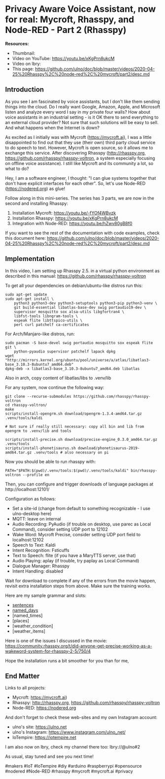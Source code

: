 # Privacy Aware Voice Assistant, now for real: Mycroft, Rhasspy, and Node-RED - Part 2 (Rhasspy)

**Resources:**
- Thumbnail: 
- Video on YouTube: https://youtu.be/xKgPrn8ukcM
- Video on lbry:
- This page: https://github.com/ulno/doc/blob/master/videos/2020-04-25%20Rhasspy%2C%20node-red%2C%20mycroft/part2/desc.md

## Introduction
As you see I am fascinated by voice assistants, but I don't like them sending things into the cloud. Do I really want Google, Amazon, Apple, and Microsoft listen and analyze every word I say in my private four walls? How about voice assistants in an industrial setting - is it OK there to send everything to an external cloud provider? Not sure that such solutions will be easy to sell. And what happens when the Internet is down?

As excited as I initially was with Mycroft (https://mycroft.ai), I was a little disappointed to find out that they use (their own) third party cloud service to do speech to text. However, Mycroft is open source, so it allows me to exchange this service. After discovering Rhasspy (http://rhasspy.org, https://github.com/rhasspy/rhasspy-voltron, a system especially focusing on offline voice assistance).
I still like Mycroft and its community a lot, so what to do?

Hey, I am a software engineer, I thought: "I can glue systems together that don't have explicit interfaces for each other". So, let's use Node-RED (https://nodered.org) as glue!

Follow along in this mini-series. The series has 3 parts, we are now in the second and installing Rhasspy:

1. Installation Mycroft: https://youtu.be/-fYOf4WBvzk
2. Installation Rhasspy: https://youtu.be/xKgPrn8ukcM
3. Integration with Node-RED: https://youtu.be/hZwv80gB8f0

If you want to see the rest of the documentation with code examples, check this document here: https://github.com/ulno/doc/blob/master/videos/2020-04-25%20Rhasspy%2C%20node-red%2C%20mycroft/part2/desc.md


## Implementation

In this video, I am setting up Rhasspy 2.5. in a virtual python environment as described in this manual: https://github.com/rhasspy/rhasspy-voltron

To get all your dependencies on debian/ubuntu-like distros run this:
```
sudo apt-get update
sudo apt-get install \
    python3 python3-dev python3-setuptools python3-pip python3-venv \
    git build-essential libatlas-base-dev swig portaudio19-dev \
    supervisor mosquitto sox alsa-utils libgfortran4 \
    libfst-tools libngram-tools \
    espeak flite libttspico-utils \
    perl curl patchelf ca-certificates
```

For Arch/Manjaro-like distros, run:
```
sudo pacman -S base-devel swig portaudio mosquitto sox espeak flite git \
    python-pyaudio supervisor patchelf lapack dpkg
wget "http://mirrors.kernel.org/ubuntu/pool/universe/a/atlas/libatlas3-base_3.10.3-8ubuntu7_amd64.deb"
dpkg-deb -x libatlas3-base_3.10.3-8ubuntu7_amd64.deb libatlas
```
Also in arch, copy content of libatlas/libs to .venv/lib

For any system, now continue the following way:
```
git clone --recurse-submodules https://github.com/rhasspy/rhasspy-voltron
cd rhasspy-voltron/
make
scripts/install-opengrm.sh download/opengrm-1.3.4-amd64.tar.gz .venv/tools/kaldi

# Not sure if really still necessary: copy all bin and lib from opengrm to .venv/lib and tools

scripts/install-precise.sh download/precise-engine_0.3.0_amd64.tar.gz .venv/tools
scripts/install-phonetisaurus.sh download/phonetisaurus-2019-amd64.tar.gz .venv/tools # also necessary on pi
```

Now you should be able to run rhasspy with:
```
PATH="$PATH:$(pwd)/.venv/tools:$(pwd)/.venv/tools/kaldi" bin/rhasspy-voltron --profile en
```

Then, you can configure and trigger downloads of language packages at http://localhost:12101/

Configuration as follows:
- Set a site-id (change from default to something recognizable - I use ulno-desktop here)
- MQTT: leave on internal
- Audio Recording: PyAudio (if trouble on desktop, use parec as Local Command), consider setting UDP port to 12102
- Wake Word: Mycroft Precise, consider setting UDP port field to localhost:12102
- Speech to Text: Kaldi
- Intent Recognition: Fsticuffs
- Text to Speech: flite (if you have a MaryTTS server, use that)
- Audio Playing: aplay (if trouble, try paplay as Local Command)
- Dialogue Manager: Rhasspy
- Intent Handling: disabled

Wait for download to complete if any of the errors from the movie happen, revisit extra installation steps from above.
Make sure the training works.

Here are my sample grammar and slots:
- [sentences](sentences.ini)
- [named_days](named_days)
- [named_times]
- [places]
- [weather_condition]
- [weather_items]

Here is one of the issues I discussed in the movie: https://community.rhasspy.org/t/did-anyone-get-precise-working-as-a-wakeword-system-for-rhasspy-2-5/750/4

Hope the installation runs a bit smoother for you than for me,


## End Matter

Links to all projects:
- Mycroft: https://mycroft.ai)
- Rhasspy: http://rhasspy.org, https://github.com/rhasspy/rhasspy-voltron
- Node-RED: https://nodered.org

And don't forget to check these web-sites and my own Instagram account:
- ulno's site: https://ulno.net
- ulno's Instagram: https://www.instagram.com/ulno_net/
- IoTempire: https://iotempire.net

I am also now on lbry, check my channel there too:
lbry://@ulno#2
 
As usual, stay tuned and see you next time!

#makers #IoT #IoTempire #diy #arduino #raspberrypi #opensource #nodered #Node-RED #rhasspy #mycroft #mycroft.ai #privacy
